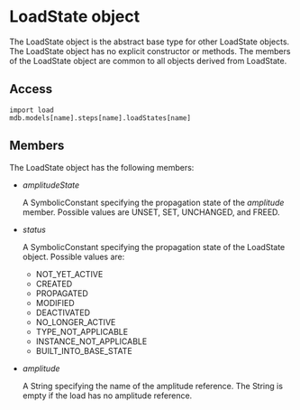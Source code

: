 # LoadState object

The LoadState object is the abstract base type for other LoadState objects. The LoadState object has no explicit constructor or methods. The members of the LoadState object are common to all objects derived from LoadState.

## Access

```
import load
mdb.models[name].steps[name].loadStates[name]
```

## Members

The LoadState object has the following members:

- *amplitudeState*

  A SymbolicConstant specifying the propagation state of the *amplitude* member. Possible values are UNSET, SET, UNCHANGED, and FREED.

- *status*

  A SymbolicConstant specifying the propagation state of the LoadState object. Possible values are:

  - NOT_YET_ACTIVE
  - CREATED
  - PROPAGATED
  - MODIFIED
  - DEACTIVATED
  - NO_LONGER_ACTIVE
  - TYPE_NOT_APPLICABLE
  - INSTANCE_NOT_APPLICABLE
  - BUILT_INTO_BASE_STATE

- *amplitude*

  A String specifying the name of the amplitude reference. The String is empty if the load has no amplitude reference.